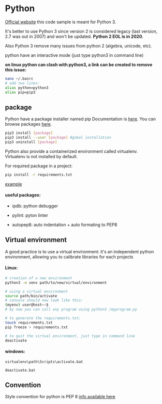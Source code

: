 # Python

[Official website](https://www.python.org/)
this code sample is meant for Python 3.

It's better to use Python 3 since version 2 is considered legacy (last version, 2.7 was out in 2007) and won't be updated. **Python 2 EOL is in 2020**.

Also Python 3 remove many issues from python 2 (algebra, unicode, etc).

python have an interactive mode (just type python3 in command line)

**on linux python can clash with python3, a link can be created to remove this issue:**
```bash
nano ~/.basrc
# add two lines:
alias python=python3
alias pip=pip3
```

## package

Python have a package installer named pip
Documentation is [here](https://pip.pypa.io/en/stable/).
You can browse packages [here](https://pypi.python.org/pypi).

```bash
pip3 install [package]
pip3 install --user [package] #gobal installation
pip3 uninstall [package]
```

Python also provide a containerized environment called virtualenv.
Virtualenv is not installed by default.

For required package in a project:

```bash
pip install -r requirements.txt
```

[example](example-requirements.txt)

#### useful packages:
- ipdb: python debugger

- pylint: pyton linter

- autopep8: auto indentation + auto formating to PEP8
## Virtual environment

A good practice is to use a virtual environment: it's an independent python environment, allowing you to calibrate libraries for each projects

#### Linux:
```bash
# creation of a new environment
python3 -m venv path/to/new/virtual/environment

# using a virtual environment
source path/bin/activate
# console should now look like this:
(myenv) user@host~:$
# by now you can call any program using python3 /myprogram.py

# to generate the requirements.txt:
touch requirements.txt
pip freeze > requirements.txt

# to quit the virtual environment, just type in command line
deactivate
```

#### windows:
```batch
virtualenv\path\Scripts\activate.bat

deactivate.bat
```

## Convention

Style convention for python is PEP 8
[info available here](https://www.python.org/dev/peps/pep-0008/)
